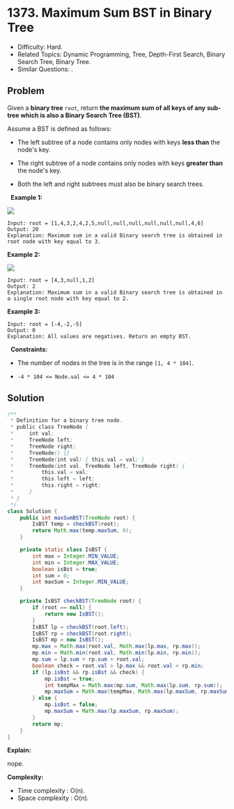 # 1373. Maximum Sum BST in Binary Tree

- Difficulty: Hard.
- Related Topics: Dynamic Programming, Tree, Depth-First Search, Binary Search Tree, Binary Tree.
- Similar Questions: .

## Problem

Given a **binary tree** ```root```, return **the maximum sum of all keys of **any** sub-tree which is also a Binary Search Tree (BST)**.

Assume a BST is defined as follows:


	
- The left subtree of a node contains only nodes with keys **less than** the node's key.
	
- The right subtree of a node contains only nodes with keys **greater than** the node's key.
	
- Both the left and right subtrees must also be binary search trees.


 
**Example 1:**


![](https://assets.leetcode.com/uploads/2020/01/30/sample_1_1709.png)


```
Input: root = [1,4,3,2,4,2,5,null,null,null,null,null,null,4,6]
Output: 20
Explanation: Maximum sum in a valid Binary search tree is obtained in root node with key equal to 3.
```

**Example 2:**


![](https://assets.leetcode.com/uploads/2020/01/30/sample_2_1709.png)


```
Input: root = [4,3,null,1,2]
Output: 2
Explanation: Maximum sum in a valid Binary search tree is obtained in a single root node with key equal to 2.
```

**Example 3:**

```
Input: root = [-4,-2,-5]
Output: 0
Explanation: All values are negatives. Return an empty BST.
```

 
**Constraints:**


	
- The number of nodes in the tree is in the range ```[1, 4 * 104]```.
	
- ```-4 * 104 <= Node.val <= 4 * 104```



## Solution

```java
/**
 * Definition for a binary tree node.
 * public class TreeNode {
 *     int val;
 *     TreeNode left;
 *     TreeNode right;
 *     TreeNode() {}
 *     TreeNode(int val) { this.val = val; }
 *     TreeNode(int val, TreeNode left, TreeNode right) {
 *         this.val = val;
 *         this.left = left;
 *         this.right = right;
 *     }
 * }
 */
class Solution {
    public int maxSumBST(TreeNode root) {
        IsBST temp = checkBST(root);
        return Math.max(temp.maxSum, 0);
    }

    private static class IsBST {
        int max = Integer.MIN_VALUE;
        int min = Integer.MAX_VALUE;
        boolean isBst = true;
        int sum = 0;
        int maxSum = Integer.MIN_VALUE;
    }

    private IsBST checkBST(TreeNode root) {
        if (root == null) {
            return new IsBST();
        }
        IsBST lp = checkBST(root.left);
        IsBST rp = checkBST(root.right);
        IsBST mp = new IsBST();
        mp.max = Math.max(root.val, Math.max(lp.max, rp.max));
        mp.min = Math.min(root.val, Math.min(lp.min, rp.min));
        mp.sum = lp.sum + rp.sum + root.val;
        boolean check = root.val > lp.max && root.val < rp.min;
        if (lp.isBst && rp.isBst && check) {
            mp.isBst = true;
            int tempMax = Math.max(mp.sum, Math.max(lp.sum, rp.sum));
            mp.maxSum = Math.max(tempMax, Math.max(lp.maxSum, rp.maxSum));
        } else {
            mp.isBst = false;
            mp.maxSum = Math.max(lp.maxSum, rp.maxSum);
        }
        return mp;
    }
}
```

**Explain:**

nope.

**Complexity:**

* Time complexity : O(n).
* Space complexity : O(n).
